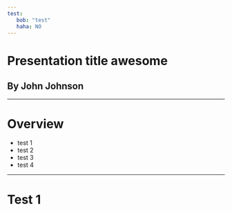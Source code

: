 ```yaml
---
test:
   bob: "test"
   haha: NO
---
```


# Presentation title awesome

## By John Johnson

---

# Overview

- test 1
- test 2
- test 3
- test 4

---

# Test 1
